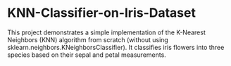 # KNN-Classifier-on-Iris-Dataset
This project demonstrates a simple implementation of the K-Nearest Neighbors (KNN) algorithm from scratch (without using sklearn.neighbors.KNeighborsClassifier). It classifies iris flowers into three species based on their sepal and petal measurements.
